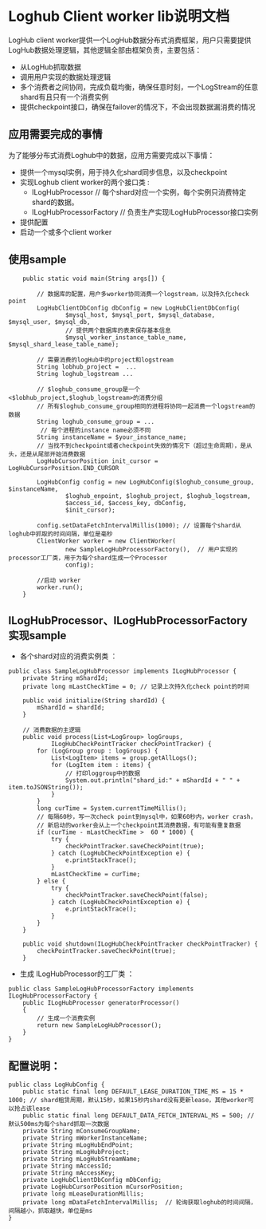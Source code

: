 # Loghub Client worker lib说明文档
LogHub client worker提供一个LogHub数据分布式消费框架，用户只需要提供LogHub数据处理逻辑，其他逻辑全部由框架负责，主要包括：
* 从LogHub抓取数据
* 调用用户实现的数据处理逻辑
* 多个消费者之间协同，完成负载均衡，确保任意时刻，一个LogStream的任意shard有且只有一个消费实例
* 提供checkpoint接口，确保在failover的情况下，不会出现数据漏消费的情况

## 应用需要完成的事情
为了能够分布式消费Loghub中的数据，应用方需要完成以下事情：
* 提供一个mysql实例，用于持久化shard同步信息，以及checkpoint
* 实现Loghub client worker的两个接口类 :
    * ILogHubProcessor // 每个shard对应一个实例，每个实例只消费特定shard的数据。
    * ILogHubProcessorFactory // 负责生产实现ILogHubProcessor接口实例
* 提供配置 
* 启动一个或多个client worker

## 使用sample 
```
	public static void main(String args[]) {

	    // 数据库的配置，用户多worker协同消费一个logstream，以及持久化check point
		LogHubClientDbConfig dbConfig = new LogHubClientDbConfig(
				$mysql_host, $mysql_port, $mysql_database, $mysql_user, $mysql_db,
				// 提供两个数据库的表来保存基本信息
				$mysql_worker_instance_table_name, $mysql_shard_lease_table_name); 

        // 需要消费的logHub中的project和logstream
		String lobhub_project =  ...
		String loghub_logstream ...
		
		// $loghub_consume_group是一个<$lobhub_project,$loghub_logstream>的消费分组
		// 所有$loghub_consume_group相同的进程将协同一起消费一个logstream的数据
		String loghub_consume_group = ...
		 // 每个进程的instance name必须不同
		String instanceName = $your_instance_name;
		// 当找不到checkpoint或者checkpoint失效的情况下（超过生命周期），是从头，还是从尾部开始消费数据
        LogHubCursorPosition init_cursor = LogHubCursorPosition.END_CURSOR
        
		LogHubConfig config = new LogHubConfig($loghub_consume_group, $instanceName,
				$loghub_enpoint, $loghub_project, $loghub_logstream,
				$access_id, $access_key, dbConfig,
				$init_cursor);  
				
		config.setDataFetchIntervalMillis(1000); // 设置每个shard从loghub中抓取的时间间隔，单位是毫秒
		ClientWorker worker = new ClientWorker(
				new SampleLogHubProcessorFactory(),  // 用户实现的processor工厂类，用于为每个shard生成一个Processor
				config);
		
		//启动 worker
		worker.run();
	}

```

## ILogHubProcessor、ILogHubProcessorFactory 实现sample

* 各个shard对应的消费实例类 ：
```
public class SampleLogHubProcessor implements ILogHubProcessor {
	private String mShardId;
	private long mLastCheckTime = 0; // 记录上次持久化check point的时间
	
	public void initialize(String shardId) {
		mShardId = shardId;
	}

	// 消费数据的主逻辑
	public void process(List<LogGroup> logGroups,
			ILogHubCheckPointTracker checkPointTracker) {
		for (LogGroup group : logGroups) {
			List<LogItem> items = group.getAllLogs();
			for (LogItem item : items) {
			    // 打印loggroup中的数据
				System.out.println("shard_id:" + mShardId + " " + item.toJSONString());
			}
		}
		long curTime = System.currentTimeMillis();
		// 每隔60秒，写一次check point到mysql中，如果60秒内，worker crash，
		// 新启动的worker会从上一个checkpoint其消费数据，有可能有重复数据
		if (curTime - mLastCheckTime >  60 * 1000) {
			try {
				checkPointTracker.saveCheckPoint(true);
			} catch (LogHubCheckPointException e) {
				e.printStackTrace();
			}
			mLastCheckTime = curTime;
		} else {
			try {
				checkPointTracker.saveCheckPoint(false);
			} catch (LogHubCheckPointException e) {
				e.printStackTrace();
			}
		}
	}
	
	public void shutdown(ILogHubCheckPointTracker checkPointTracker) {
	    checkPointTracker.saveCheckPoint(true);
	}
```

* 生成 ILogHubProcessor的工厂类 ：
```
public class SampleLogHubProcessorFactory implements ILogHubProcessorFactory {
	public ILogHubProcessor generatorProcessor()
	{   
	    // 生成一个消费实例
		return new SampleLogHubProcessor();
	}
}
```

## 配置说明：

```
public class LogHubConfig {
	public static final long DEFAULT_LEASE_DURATION_TIME_MS = 15 * 1000; // shard租赁周期，默认15秒，如果15秒内shard没有更新lease，其他worker可以抢占该lease
	public static final long DEFAULT_DATA_FETCH_INTERVAL_MS = 500; // 默认500ms为每个shard抓取一次数据
	private String mConsumeGroupName;
	private String mWorkerInstanceName;
	private String mLogHubEndPoint;
	private String mLogHubProject;
	private String mLogHubStreamName;
	private String mAccessId;
	private String mAccessKey;
	private LogHubClientDbConfig mDbConfig;
	private LogHubCursorPosition mCursorPosition;
	private long mLeaseDurationMillis;
	private long mDataFetchIntervalMillis;  // 轮询获取loghub的时间间隔，间隔越小，抓取越快，单位是ms
}
```